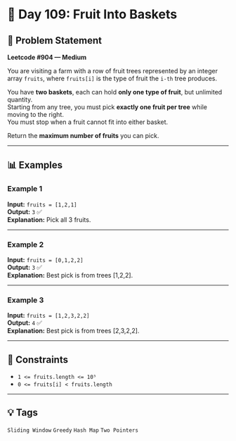 # 🚀 Day 109: Fruit Into Baskets

## 🧠 Problem Statement

**Leetcode #904 — Medium**

You are visiting a farm with a row of fruit trees represented by an integer array `fruits`, where `fruits[i]` is the type of fruit the `i-th` tree produces.

You have **two baskets**, each can hold **only one type of fruit**, but unlimited quantity.  
Starting from any tree, you must pick **exactly one fruit per tree** while moving to the right.  
You must stop when a fruit cannot fit into either basket.

Return the **maximum number of fruits** you can pick.

---

## 📊 Examples

### Example 1  
**Input:** `fruits = [1,2,1]`  
**Output:** `3` ✅  
**Explanation:** Pick all 3 fruits.

---

### Example 2  
**Input:** `fruits = [0,1,2,2]`  
**Output:** `3` ✅  
**Explanation:** Best pick is from trees [1,2,2].

---

### Example 3  
**Input:** `fruits = [1,2,3,2,2]`  
**Output:** `4` ✅  
**Explanation:** Best pick is from trees [2,3,2,2].

---

## 📌 Constraints

- `1 <= fruits.length <= 10⁵`  
- `0 <= fruits[i] < fruits.length`

---

## 💡 Tags

`Sliding Window` `Greedy` `Hash Map` `Two Pointers`
